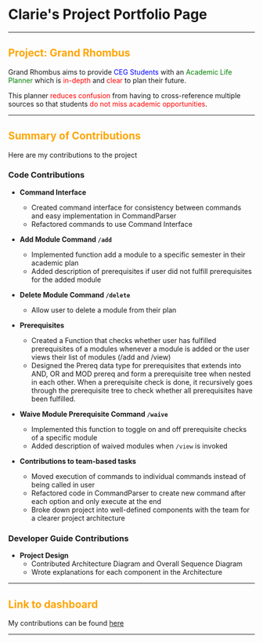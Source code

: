# Clarie's Project Portfolio Page

---
<h2>
<span style="color:orange;">Project: Grand Rhombus</span>
</h2>
Grand Rhombus aims to provide <span style="color:blue;">CEG Students</span> with an 
<span style="color:green;">Academic Life Planner</span> which is <span style="color:red;"> in-depth 
</span> and <span style="color:red;"> clear </span> to plan their future.

This planner <span style="color:red;">reduces confusion</span> from having to cross-reference multiple sources 
so that students <span style="color:red;">do not miss academic opportunities</span>.

---

<h2>
<span style="color:orange;">Summary of Contributions</span>
</h2>

Here are my contributions to the project

<h3>Code Contributions</h3>

- **Command Interface**
  - Created command interface for consistency between commands and easy implementation in CommandParser 
  - Refactored commands to use Command Interface

- **Add Module Command `/add`**
    - Implemented function add a module to a specific semester in their academic plan
    - Added description of prerequisites if user did not fulfill prerequisites for the added module

- **Delete Module Command `/delete`** 
    - Allow user to delete a module from their plan

- **Prerequisites**
  - Created a Function that checks whether user has fulfilled prerequisites of a modules whenever a module is added or the user 
  views their list of modules (/add and /view)
  - Designed the Prereq data type for prerequisites that extends into AND, OR and MOD prereq and form a prerequisite tree 
  when nested in each other. When a prerequisite check is done, it recursively goes through the prerequisite tree to 
  check whether all prerequisites have been fulfilled. 

- **Waive Module Prerequisite Command `/waive`**
  - Implemented this function to toggle on and off prerequisite checks of a specific module
  - Added description of waived modules when `/view` is invoked

- **Contributions to team-based tasks**
    - Moved execution of commands to individual commands instead of being called in user
    - Refactored code in CommandParser to create new command after each option and only execute at the end
    - Broke down project into well-defined components with the team for a clearer project architecture

<h3>Developer Guide Contributions</h3>

- **Project Design**
  - Contributed Architecture Diagram and Overall Sequence Diagram
  - Wrote explanations for each component in the Architecture 



---

<h2>
<span style="color:orange;">Link to dashboard</span>
</h2>

My contributions can be found 
[here](https://nus-cs2113-ay2425s2.github.io/tp-dashboard/?search=clj55&breakdown=true)

---
